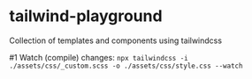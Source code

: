 # tailwind-playground
Collection of templates and components using tailwindcss

#1 Watch (compile) changes:
``npx tailwindcss -i ./assets/css/_custom.scss -o ./assets/css/style.css --watch``